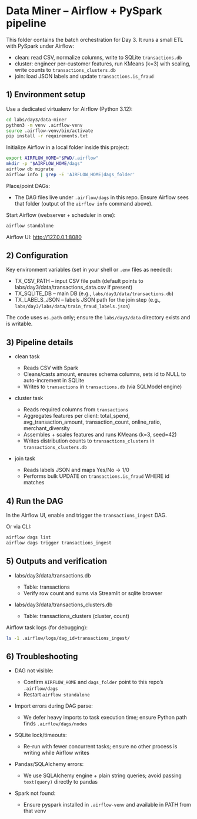 # Data Miner – Airflow + PySpark pipeline

This folder contains the batch orchestration for Day 3. It runs a small ETL with PySpark under Airflow:

- clean: read CSV, normalize columns, write to SQLite `transactions.db`
- cluster: engineer per-customer features, run KMeans (k=3) with scaling, write counts to `transactions_clusters.db`
- join: load JSON labels and update `transactions.is_fraud`

## 1) Environment setup

Use a dedicated virtualenv for Airflow (Python 3.12):

```bash
cd labs/day3/data-miner
python3 -m venv .airflow-venv
source .airflow-venv/bin/activate
pip install -r requirements.txt
```

Initialize Airflow in a local folder inside this project:

```bash
export AIRFLOW_HOME="$PWD/.airflow"
mkdir -p "$AIRFLOW_HOME/dags"
airflow db migrate
airflow info | grep -E 'AIRFLOW_HOME|dags_folder'
```

Place/point DAGs:

- The DAG files live under `.airflow/dags` in this repo. Ensure Airflow sees that folder (output of the `airflow info` command above).

Start Airflow (webserver + scheduler in one):

```bash
airflow standalone
```

Airflow UI: http://127.0.0.1:8080

## 2) Configuration

Key environment variables (set in your shell or `.env` files as needed):

- TX_CSV_PATH – input CSV file path (default points to labs/day3/data/transactions_data.csv if present)
- TX_SQLITE_DB – main DB (e.g., `labs/day3/data/transactions.db`)
- TX_LABELS_JSON – labels JSON path for the join step (e.g., `labs/day3/labs/data/train_fraud_labels.json`)

The code uses `os.path` only; ensure the `labs/day3/data` directory exists and is writable.

## 3) Pipeline details

- clean task

  - Reads CSV with Spark
  - Cleans/casts amount, ensures schema columns, sets id to NULL to auto-increment in SQLite
  - Writes to `transactions` in `transactions.db` (via SQLModel engine)

- cluster task

  - Reads required columns from `transactions`
  - Aggregates features per client: total_spend, avg_transaction_amount, transaction_count, online_ratio, merchant_diversity
  - Assembles + scales features and runs KMeans (k=3, seed=42)
  - Writes distribution counts to `transactions_clusters` in `transactions_clusters.db`

- join task
  - Reads labels JSON and maps Yes/No → 1/0
  - Performs bulk UPDATE on `transactions.is_fraud` WHERE id matches

## 4) Run the DAG

In the Airflow UI, enable and trigger the `transactions_ingest` DAG.

Or via CLI:

```bash
airflow dags list
airflow dags trigger transactions_ingest
```

## 5) Outputs and verification

- labs/day3/data/transactions.db

  - Table: transactions
  - Verify row count and sums via Streamlit or sqlite browser

- labs/day3/data/transactions_clusters.db
  - Table: transactions_clusters (cluster, count)

Airflow task logs (for debugging):

```bash
ls -1 .airflow/logs/dag_id=transactions_ingest/
```

## 6) Troubleshooting

- DAG not visible:

  - Confirm `AIRFLOW_HOME` and `dags_folder` point to this repo’s `.airflow/dags`
  - Restart `airflow standalone`

- Import errors during DAG parse:

  - We defer heavy imports to task execution time; ensure Python path finds `.airflow/dags/nodes`

- SQLite lock/timeouts:

  - Re-run with fewer concurrent tasks; ensure no other process is writing while Airflow writes

- Pandas/SQLAlchemy errors:

  - We use SQLAlchemy engine + plain string queries; avoid passing `text(query)` directly to pandas

- Spark not found:
  - Ensure pyspark installed in `.airflow-venv` and available in PATH from that venv
